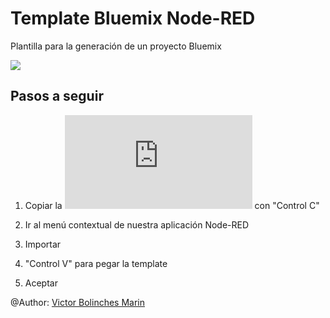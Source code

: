 # Template Bluemix Node-RED
Plantilla para la generación de un proyecto Bluemix

![](https://github.com/vicboma1/TemplateBluemixNodeRED/blob/master/assets/_templateNodeRED.png)

## Pasos a seguir
1.   Copiar la ![Plantilla txt](https://raw.githubusercontent.com/vicboma1/TemplateBluemixNodeRED/master/assets/_templateNodeRED.txt) con "Control C"

2.   Ir al menú contextual de nuestra aplicación Node-RED

3.   Importar

4.   "Control V" para pegar la template

5.   Aceptar


@Author: [Victor Bolinches Marin](https://github.com/vicboma1)
